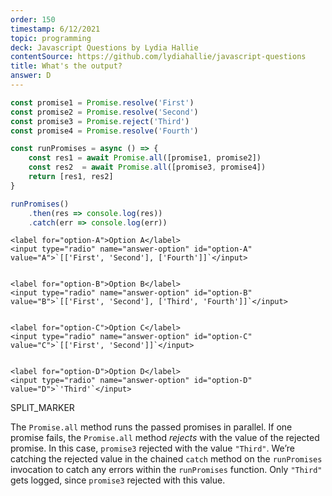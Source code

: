 ```yaml
---
order: 150
timestamp: 6/12/2021
topic: programming
deck: Javascript Questions by Lydia Hallie
contentSource: https://github.com/lydiahallie/javascript-questions
title: What's the output?
answer: D
---
```


  

```javascript
const promise1 = Promise.resolve('First')
const promise2 = Promise.resolve('Second')
const promise3 = Promise.reject('Third')
const promise4 = Promise.resolve('Fourth')

const runPromises = async () => {
	const res1 = await Promise.all([promise1, promise2])
	const res2  = await Promise.all([promise3, promise4])
	return [res1, res2]
}

runPromises()
	.then(res => console.log(res))
	.catch(err => console.log(err))
```


    <label for="option-A">Option A</label>
    <input type="radio" name="answer-option" id="option-A" value="A">`[['First', 'Second'], ['Fourth']]`</input>
    

    <label for="option-B">Option B</label>
    <input type="radio" name="answer-option" id="option-B" value="B">`[['First', 'Second'], ['Third', 'Fourth']]`</input>
    

    <label for="option-C">Option C</label>
    <input type="radio" name="answer-option" id="option-C" value="C">`[['First', 'Second']]`</input>
    

    <label for="option-D">Option D</label>
    <input type="radio" name="answer-option" id="option-D" value="D">`'Third'`</input>
    




SPLIT_MARKER

The `Promise.all` method runs the passed promises in parallel. If one promise fails, the `Promise.all` method _rejects_ with the value of the rejected promise. In this case, `promise3` rejected with the value `"Third"`. We’re catching the rejected value in the chained `catch` method on the `runPromises` invocation to catch any errors  within the `runPromises` function. Only `"Third"` gets logged, since `promise3` rejected with this value.



